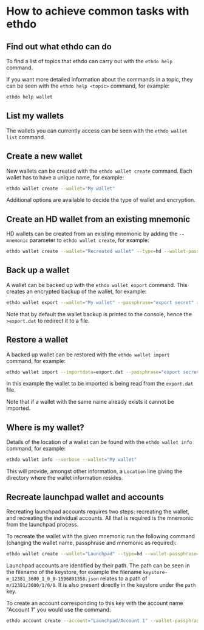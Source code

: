 # How to achieve common tasks with ethdo

## Find out what ethdo can do

To find a list of topics that ethdo can carry out with the `ethdo help` command.

If you want more detailed information about the commands in a topic, they can be seen with the `ethdo help <topic>` command, for example:

```sh
ethdo help wallet
```

## List my wallets

The wallets you can currently access can be seen with the `ethdo wallet list` command.

## Create a new wallet

New wallets can be created with the `ethdo wallet create` command.  Each wallet has to have a unique name, for example:

```sh
ethdo wallet create --wallet="My wallet"
```

Additional options are available to decide the type of wallet and encryption.

## Create an HD wallet from an existing mnemonic

HD wallets can be created from an existing mnemonic by adding the `--mnemonic` parameter to `ethdo wallet create`, for example:

```sh
ethdo wallet create --wallet="Recreated wallet" --type=hd --wallet-passphrase="secret" --mnemonic="tooth moon mad fun romance athlete envelope next mix divert tip top symbol resemble stock family melody desk sheriff drift bargain need jaguar method"
```

## Back up a wallet

A wallet can be backed up with the `ethdo wallet export` command.  This creates an encrypted backup of the wallet, for example:

```sh
ethdo wallet export --wallet="My wallet" --passphrase="export secret" >export.dat
```

Note that by default the wallet backup is printed to the console, hence the `>export.dat` to redirect it to a file.

## Restore a wallet

A backed up wallet can be restored with the `ethdo wallet import` command, for example:

```sh
ethdo wallet import --importdata=export.dat --passphrase="export secret"
```

In this example the wallet to be imported is being read from the `export.dat` file.

Note that if a wallet with the same name already exists it cannot be imported.

## Where is my wallet?

Details of the location of a wallet can be found with the `ethdo wallet info` command, for example:

```sh
ethdo wallet info --verbose --wallet="My wallet"
```

This will provide, amongst other information, a `Location` line giving the directory where the wallet information resides.

## Recreate launchpad wallet and accounts

Recreating launchpad accounts requires two steps: recreating the wallet, and recreating the individual accounts.  All that is required is the mnemonic from the launchpad process.

To recreate the wallet with the given mnemonic run the following command (changing the wallet name, passphrase and mnemonic as required):

```sh
ethdo wallet create --wallet="Launchpad" --type=hd --wallet-passphrase=walletsecret --mnemonic="faculty key lamp panel appear choose express off absent dance strike twenty elephant expect swift that resist bicycle kind sun favorite evoke engage thumb"
```

Launchpad accounts are identified by their path.  The path can be seen in the filename of the keystore, for example the filename `keystore-m_12381_3600_1_0_0-1596891358.json` relates to a path of `m/12381/3600/1/0/0`.  It is also present directly in the keystore under the `path` key.

To create an account corresponding to this key with the account name "Account 1" you would use the command:

```sh
ethdo account create --account="Launchpad/Account 1" --wallet-passphrase=walletsecret --passphrase=secret --path=m/12381/3600/1/0/0
```
